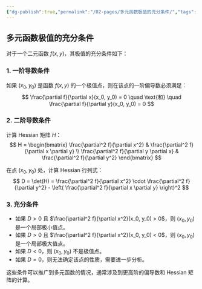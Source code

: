 ```yaml
---
{"dg-publish":true,"permalink":"/02-pages/多元函数极值的充分条件/","tags":["personal/blog","math/高等数学/多元函数极值"]}
---
```


## 多元函数极值的充分条件

对于一个二元函数 $f(x, y)$，其极值的充分条件如下：

### 1. 一阶导数条件

如果 $(x_0, y_0)$ 是函数 $f(x, y)$ 的一个极值点，则在该点的一阶偏导数必须满足：
$$
\frac{\partial f}{\partial x}(x_0, y_0) = 0 \quad \text{和} \quad \frac{\partial f}{\partial y}(x_0, y_0) = 0
$$

### 2. 二阶导数条件

计算 Hessian 矩阵 $H$：
$$
H = \begin{bmatrix}
\frac{\partial^2 f}{\partial x^2} & \frac{\partial^2 f}{\partial x \partial y} \\
\frac{\partial^2 f}{\partial y \partial x} & \frac{\partial^2 f}{\partial y^2}
\end{bmatrix}
$$

在点 $(x_0, y_0)$ 处，计算 Hessian 行列式：
$$
D = \det(H) = \frac{\partial^2 f}{\partial x^2} \cdot \frac{\partial^2 f}{\partial y^2} - \left( \frac{\partial^2 f}{\partial x \partial y} \right)^2
$$

### 3. 充分条件

- 如果 $D > 0$ 且 $\frac{\partial^2 f}{\partial x^2}(x_0, y_0) > 0$，则 $(x_0, y_0)$ 是一个局部极小值点。
- 如果 $D > 0$ 且 $\frac{\partial^2 f}{\partial x^2}(x_0, y_0) < 0$，则 $(x_0, y_0)$ 是一个局部极大值点。
- 如果 $D < 0$，则 $(x_0, y_0)$ 不是极值点。
- 如果 $D = 0$，则无法确定该点的性质，需要进一步分析。

这些条件可以推广到多元函数的情况，通常涉及到更高阶的偏导数和 Hessian 矩阵的计算。
